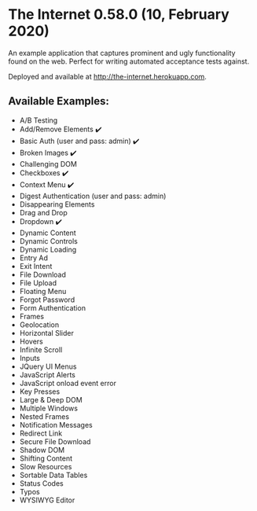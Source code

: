 # The Internet 0.58.0 (10, February 2020)


An example application that captures prominent and ugly functionality found on the web. Perfect for writing automated acceptance tests against.

Deployed and available at http://the-internet.herokuapp.com.

## Available Examples:

- A/B Testing
- Add/Remove Elements :heavy_check_mark:
- Basic Auth (user and pass: admin) :heavy_check_mark:
- Broken Images :heavy_check_mark:
- Challenging DOM
- Checkboxes :heavy_check_mark:
- Context Menu :heavy_check_mark:
- Digest Authentication (user and pass: admin)
- Disappearing Elements
- Drag and Drop
- Dropdown :heavy_check_mark:
- Dynamic Content
- Dynamic Controls
- Dynamic Loading
- Entry Ad
- Exit Intent
- File Download
- File Upload
- Floating Menu
- Forgot Password
- Form Authentication
- Frames
- Geolocation
- Horizontal Slider
- Hovers
- Infinite Scroll
- Inputs
- JQuery UI Menus
- JavaScript Alerts
- JavaScript onload event error
- Key Presses
- Large & Deep DOM
- Multiple Windows
- Nested Frames
- Notification Messages
- Redirect Link
- Secure File Download
- Shadow DOM
- Shifting Content
- Slow Resources
- Sortable Data Tables
- Status Codes
- Typos
- WYSIWYG Editor
